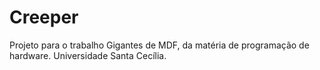 # Creeper
Projeto para o trabalho Gigantes de MDF, da matéria de programação de hardware. Universidade Santa Cecília.
